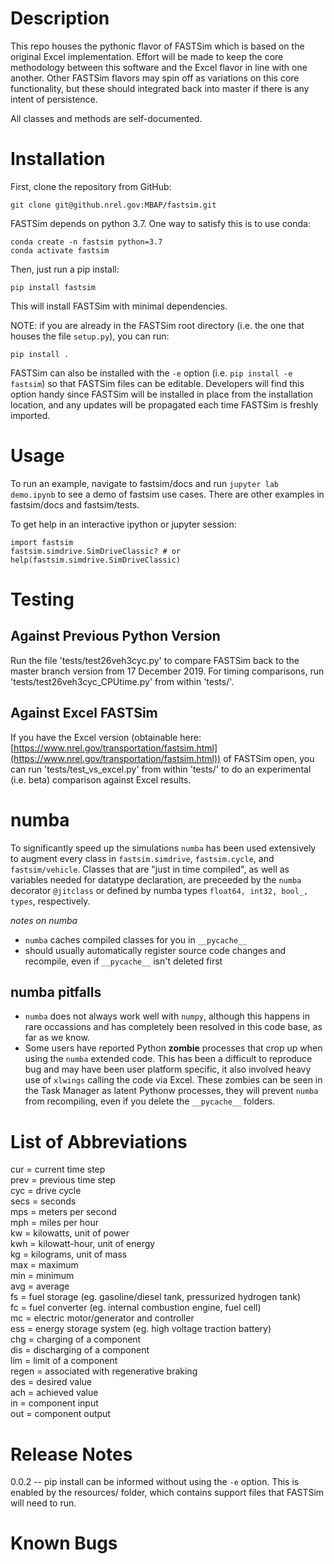 # Description
This repo houses the pythonic flavor of FASTSim which is based on the original Excel implementation. Effort will be made to keep the core methodology between this software and the Excel flavor in line with one another. Other FASTSim flavors may spin off as variations on this core functionality, but these should integrated back into master if there is any intent of persistence.

All classes and methods are self-documented.  

# Installation
First, clone the repository from GitHub:

    git clone git@github.nrel.gov:MBAP/fastsim.git
    
FASTSim depends on python 3.7. One way to satisfy this is to use conda:

    conda create -n fastsim python=3.7
    conda activate fastsim
    
Then, just run a pip install:

    pip install fastsim 
    
This will install FASTSim with minimal dependencies.

NOTE: if you are already in the FASTSim root directory (i.e. the one that houses the file `setup.py`), you can run:

    pip install .

FASTSim can also be installed with the `-e` option (i.e. `pip install -e fastsim`) so that FASTSim files can be editable. Developers will find this option handy since FASTSim will be installed in place from the installation location, and any updates will be propagated each time FASTSim is freshly imported.  

# Usage
To run an example, navigate to fastsim/docs and run `jupyter lab demo.ipynb` to see a demo of fastsim use cases. There are other examples in fastsim/docs and fastsim/tests.  

To get help in an interactive ipython or jupyter session:  
```
import fastsim
fastsim.simdrive.SimDriveClassic? # or
help(fastsim.simdrive.SimDriveClassic)
```

# Testing

## Against Previous Python Version
Run the file 'tests/test26veh3cyc.py' to compare FASTSim back to the master branch version from 17 December 2019.  For timing comparisons, run 'tests/test26veh3cyc_CPUtime.py' from within 'tests/'.  

## Against Excel FASTSim
If you have the Excel version (obtainable here: [https://www.nrel.gov/transportation/fastsim.html](https://www.nrel.gov/transportation/fastsim.html)) of FASTSim open, you can run 'tests/test_vs_excel.py' from within 'tests/' to do an experimental (i.e. beta) comparison against Excel results.  

# numba
To significantly speed up the simulations `numba` has been used extensively to augment every class in `fastsim.simdrive`, `fastsim.cycle`, and `fastsim/vehicle`. Classes that are "just in time compiled", as well as variables needed for datatype declaration, are preceeded by the `numba` decorator `@jitclass` or defined by numba types `float64, int32, bool_, types`, respectively.

*notes on numba*
- `numba` caches compiled classes for you in `__pycache__`
- should usually automatically register source code changes and recompile, even if `__pycache__` isn't deleted first

## numba pitfalls
- `numba` does not always work well with `numpy`, although this happens in rare occassions and has completely been resolved in this code base, as far as we know.
- Some users have reported Python __zombie__ processes that crop up when using the `numba` extended code. This has been a difficult to reproduce bug and may have been user platform specific, it also involved heavy use of `xlwings` calling the code via Excel. These zombies can be seen in the Task Manager as latent Pythonw processes, they will prevent `numba` from recompiling, even if you delete the `__pycache__` folders.

# List of Abbreviations
cur = current time step  
prev = previous time step  
cyc = drive cycle  
secs = seconds  
mps = meters per second  
mph = miles per hour  
kw = kilowatts, unit of power  
kwh = kilowatt-hour, unit of energy  
kg = kilograms, unit of mass  
max = maximum  
min = minimum  
avg = average  
fs = fuel storage (eg. gasoline/diesel tank, pressurized hydrogen tank)  
fc = fuel converter (eg. internal combustion engine, fuel cell)  
mc = electric motor/generator and controller  
ess = energy storage system (eg. high voltage traction battery)  
chg = charging of a component  
dis = discharging of a component  
lim = limit of a component  
regen = associated with regenerative braking  
des = desired value  
ach = achieved value  
in = component input  
out = component output  

# Release Notes
0.0.2 -- pip install can be informed without using the `-e` option.  This is enabled by the resources/ folder, which contains support files that FASTSim will need to run.  

# Known Bugs

